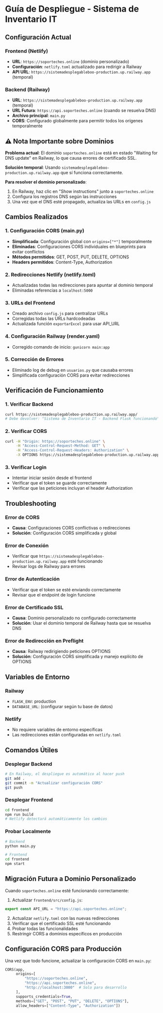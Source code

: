 # Guía de Despliegue - Sistema de Inventario IT

## Configuración Actual

### Frontend (Netlify)
- **URL**: `https://soporteches.online` (dominio personalizado)
- **Configuración**: `netlify.toml` actualizado para redirigir a Railway
- **API URL**: `https://sistemadesplegableboo-production.up.railway.app` (temporal)

### Backend (Railway)
- **URL**: `https://sistemadesplegableboo-production.up.railway.app` (temporal)
- **URL Futura**: `https://api.soporteches.online` (cuando se resuelva DNS)
- **Archivo principal**: `main.py`
- **CORS**: Configurado globalmente para permitir todos los orígenes temporalmente

## ⚠️ Nota Importante sobre Dominios

**Problema actual**: El dominio `soporteches.online` está en estado "Waiting for DNS update" en Railway, lo que causa errores de certificado SSL.

**Solución temporal**: Usando `sistemadesplegableboo-production.up.railway.app` que sí funciona correctamente.

**Para resolver el dominio personalizado**:
1. En Railway, haz clic en "Show instructions" junto a `soporteches.online`
2. Configura los registros DNS según las instrucciones
3. Una vez que el DNS esté propagado, actualiza las URLs en `config.js`

## Cambios Realizados

### 1. Configuración CORS (main.py)
- **Simplificada**: Configuración global con `origins=["*"]` temporalmente
- **Eliminadas**: Configuraciones CORS individuales en blueprints para evitar conflictos
- **Métodos permitidos**: GET, POST, PUT, DELETE, OPTIONS
- **Headers permitidos**: Content-Type, Authorization

### 2. Redirecciones Netlify (netlify.toml)
- Actualizadas todas las redirecciones para apuntar al dominio temporal
- Eliminadas referencias a `localhost:5000`

### 3. URLs del Frontend
- Creado archivo `config.js` para centralizar URLs
- Corregidas todas las URLs hardcodeadas
- Actualizada función `exportarExcel` para usar API_URL

### 4. Configuración Railway (render.yaml)
- Corregido comando de inicio: `gunicorn main:app`

### 5. Corrección de Errores
- Eliminado log de debug en `usuarios.py` que causaba errores
- Simplificada configuración CORS para evitar redirecciones

## Verificación de Funcionamiento

### 1. Verificar Backend
```bash
curl https://sistemadesplegableboo-production.up.railway.app/
# Debe devolver: "Sistema de Inventario IT - Backend Flask funcionando"
```

### 2. Verificar CORS
```bash
curl -H "Origin: https://soporteches.online" \
     -H "Access-Control-Request-Method: GET" \
     -H "Access-Control-Request-Headers: Authorization" \
     -X OPTIONS https://sistemadesplegableboo-production.up.railway.app/usuarios
```

### 3. Verificar Login
- Intentar iniciar sesión desde el frontend
- Verificar que el token se guarde correctamente
- Verificar que las peticiones incluyan el header Authorization

## Troubleshooting

### Error de CORS
- **Causa**: Configuraciones CORS conflictivas o redirecciones
- **Solución**: Configuración CORS simplificada y global

### Error de Conexión
- Verificar que `https://sistemadesplegableboo-production.up.railway.app` esté funcionando
- Revisar logs de Railway para errores

### Error de Autenticación
- Verificar que el token se esté enviando correctamente
- Revisar que el endpoint de login funcione

### Error de Certificado SSL
- **Causa**: Dominio personalizado no configurado correctamente
- **Solución**: Usar el dominio temporal de Railway hasta que se resuelva DNS

### Error de Redirección en Preflight
- **Causa**: Railway redirigiendo peticiones OPTIONS
- **Solución**: Configuración CORS simplificada y manejo explícito de OPTIONS

## Variables de Entorno

### Railway
- `FLASK_ENV`: production
- `DATABASE_URL`: (configurar según tu base de datos)

### Netlify
- No requiere variables de entorno específicas
- Las redirecciones están configuradas en `netlify.toml`

## Comandos Útiles

### Desplegar Backend
```bash
# En Railway, el despliegue es automático al hacer push
git add .
git commit -m "Actualizar configuración CORS"
git push
```

### Desplegar Frontend
```bash
cd frontend
npm run build
# Netlify detectará automáticamente los cambios
```

### Probar Localmente
```bash
# Backend
python main.py

# Frontend
cd frontend
npm start
```

## Migración Futura a Dominio Personalizado

Cuando `soporteches.online` esté funcionando correctamente:

1. Actualizar `frontend/src/config.js`:
```javascript
export const API_URL = "https://api.soporteches.online";
```

2. Actualizar `netlify.toml` con las nuevas redirecciones
3. Verificar que el certificado SSL esté funcionando
4. Probar todas las funcionalidades
5. Restringir CORS a dominios específicos en producción

## Configuración CORS para Producción

Una vez que todo funcione, actualizar la configuración CORS en `main.py`:

```python
CORS(app, 
     origins=[
         "https://soporteches.online",
         "https://api.soporteches.online",
         "http://localhost:3000"  # Solo para desarrollo
     ],
     supports_credentials=True,
     methods=["GET", "POST", "PUT", "DELETE", "OPTIONS"],
     allow_headers=["Content-Type", "Authorization"])
``` 